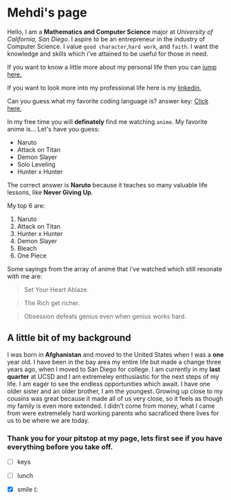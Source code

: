 # Mehdi's page
Hello, I am a **Mathematics and Computer Science** major at _University of California, San Diego_. I aspire to be an entrepreneur in the industry of Computer Science. I value `good character`,`hard work`, and `faith`. I want the knowledge and skills which i've attained to be useful for those in need.

If you want to know a little more about my personal life then you can [jump here.](#a-little-bit-of-my-background) 

If you want to look more into my professional life here is my [linkedin.](https://www.linkedin.com/in/mehdiaziz/) 

Can you guess what my favorite coding language is? answer key: [Click here.](README.md)

In my free time you will **definately** find me watching `anime`. My favorite anime is... Let's have you guess:
+ Naruto
+ Attack on Titan
+ Demon Slayer
+ Solo Leveling
+ Hunter x Hunter

The correct answer is **Naruto** because it teaches so many valuable life lessons, like **Never Giving Up**.

My top 6 are:
1. Naruto
2. Attack on Titan
3. Hunter x Hunter
4. Demon Slayer
5. Bleach
6. One Piece

Some sayings from the array of anime that i've watched which still resonate with me are:
> Set Your Heart Ablaze.

> The Rich get richer.

> Obsession defeats genius even when genius works hard.

## A little bit of my background
I was born in **Afghanistan** and moved to the United States when I was a **one** year old. I have been in the bay area my entire life but made a change three years ago, when I moved to San Diego for college. I am currently in my **last quarter** at UCSD and I am extremeley enthusiastic for the next steps of my life. I am eager to see the endless opportunities which await. I have one older sister and an older brother, I am the youngest. Growing up close to my cousins was great because it made all of us very close, so it feels as though my family is even more extended. I didn't come from money, what I came from were extremelely hard working parents who sacraficed there lives for us to be where we are today.


### Thank you for your pitstop at my page, lets first see if you have everything before you take off.
- [ ]  keys 
- [ ] lunch
- [x] smile (:





